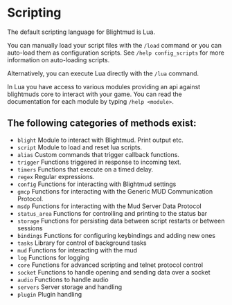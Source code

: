 # Scripting

The default scripting language for Blightmud is Lua.

You can manually load your script files with the `/load` command or you can 
auto-load them as configuration scripts. 
See `/help config_scripts` for more information on auto-loading scripts.

Alternatively, you can execute Lua directly with the `/lua` command.

In Lua you have access to various modules providing an api against blightmuds
core to interact with your game. You can read the documentation for each module
by typing `/help <module>`.

## The following categories of methods exist:
- `blight`      Module to interact with Blightmud. Print output etc.
- `script`      Module to load and reset lua scripts.
- `alias`       Custom commands that trigger callback functions.
- `trigger`     Functions triggered in response to incoming text.
- `timers`      Functions that execute on a timed delay.
- `regex`       Regular expressions.
- `config`      Functions for interacting with Blightmud settings
- `gmcp`        Functions for interacting with the Generic MUD Communication Protocol.
- `msdp`        Functions for interacting with the Mud Server Data Protocol
- `status_area` Functions for controlling and printing to the status bar
- `storage`     Functions for persisting data between script restarts or between sessions
- `bindings`    Functions for configuring keybindings and adding new ones
- `tasks`       Library for control of background tasks
- `mud`         Functions for interacting with the mud
- `log`         Functions for logging
- `core`        Functions for advanced scripting and telnet protocol control
- `socket`      Functions to handle opening and sending data over a socket
- `audio`       Functions to handle audio
- `servers`     Server storage and handling
- `plugin`      Plugin handling
